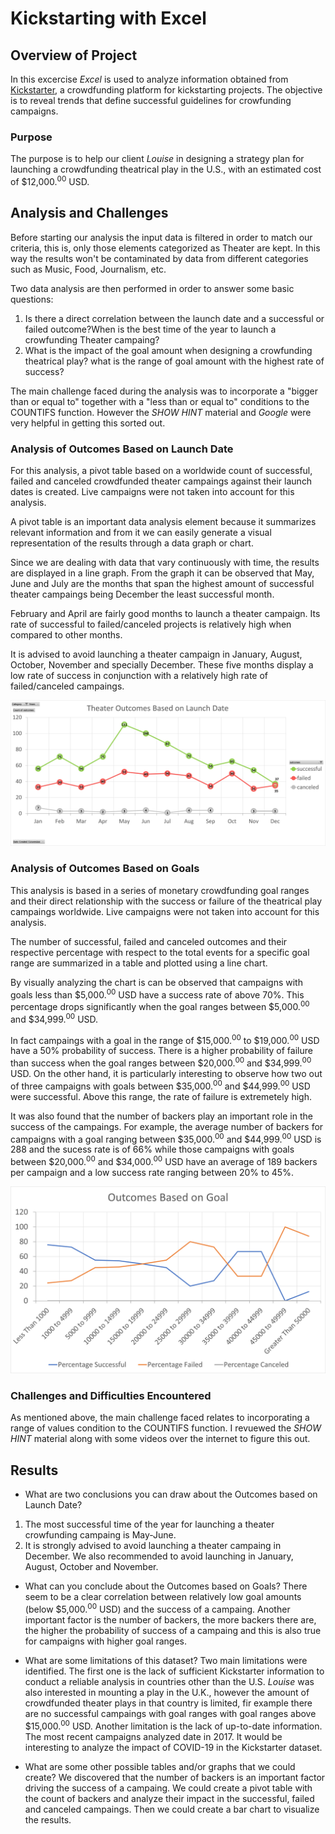 # Kickstarting with Excel

## Overview of Project
In this excercise *Excel* is used to analyze information obtained from [Kickstarter](./data-1-1-3-Kickstarter_Challenge.xlsx), a crowdfunding platform for kickstarting projects. The objective is to reveal trends that define successful guidelines for crowfunding campaigns.

### Purpose
The purpose is to help our client *Louise* in designing a strategy plan for launching a crowdfunding theatrical play in the U.S., with an estimated cost of $12,000.<sup>00</sup> USD.

## Analysis and Challenges
Before starting our analysis the input data is filtered in order to match our criteria, this is, only those elements categorized as Theater are kept. In this way the results won't be contaminated by data from different categories such as Music, Food, Journalism, etc.

Two data analysis are then performed in order to answer some basic questions:
1. Is there a direct correlation between the launch date and a successful or failed outcome?When is the best time of the year to launch a crowfunding Theater campaing? 
2. What is the impact of the goal amount when designing a crowfunding theatrical play? what is the range of goal amount with the highest rate of success?

The main challenge faced during the analysis was to incorporate a "bigger than or equal to" together with a "less than or equal to" conditions to the COUNTIFS function. However the *SHOW HINT* material and *Google* were very helpful in getting this sorted out.

### Analysis of Outcomes Based on Launch Date
For this analysis, a pivot table based on a worldwide count of successful, failed and canceled crowdfunded theater campaings against their launch dates is created. Live campaigns were not taken into account for this analysis.

A pivot table is an important data analysis element because it summarizes relevant information and from it we can easily generate a visual representation of the results through a data graph or chart.

Since we are dealing with data that vary continuously with time, the results are displayed in a line graph. From the graph it can be observed that May, June and July are the months that span the highest amount of successful theater campaings being December the least successful month.

February and April are fairly good months to launch a theater campaign. Its rate of successful to failed/canceled projects is relatively high when compared to other months. 

It is advised to avoid launching a theater campaign in January, August, October, November and specially December. These five months display a low rate of success in conjunction with a relatively high rate of failed/canceled campaings.

![Image1](./Resources/Theater_Outcomes_vs_Launch.png)

### Analysis of Outcomes Based on Goals
This analysis is based in a series of monetary crowdfunding goal ranges and their direct relationship with the success or failure of the theatrical play campaings worldwide. Live campaigns were not taken into account for this analysis.

The number of successful, failed and canceled outcomes and their respective percentage with respect to the total events for a specific goal range are summarized in a table and plotted using a line chart.

By visually analyzing the chart is can be observed that campaigns with goals less than $5,000.<sup>00</sup> USD have a success rate of above 70%. This percentage drops significantly when the goal ranges between $5,000.<sup>00</sup> and $34,999.<sup>00</sup> USD.

In fact campaings with a goal in the range of $15,000.<sup>00</sup> to $19,000.<sup>00</sup> USD have a 50% probability of success. There is a higher probability of failure than success when the goal ranges between $20,000.<sup>00</sup> and $34,999.<sup>00</sup> USD. On the other hand, it is particularly interesting to observe how two out of three campaigns with goals between $35,000.<sup>00</sup> and $44,999.<sup>00</sup> USD were successful. Above this range, the rate of failure is extremetely high.

It was also found that the number of backers play an important role in the success of the campaings. For example, the average number of backers for campaigns with a goal ranging between $35,000.<sup>00</sup> and $44,999.<sup>00</sup> USD is 288 and the sucess rate is of 66% while those campaigns with goals between $20,000.<sup>00</sup> and $34,000.<sup>00</sup> USD have an average of 189 backers per campaign and a low success rate ranging between 20% to 45%.

![IMAGE2](./Resources/Outcomes_vs_Goals.png)

### Challenges and Difficulties Encountered
As mentioned above, the main challenge faced relates to incorporating a range of values condition to the COUNTIFS function. I revuewed the *SHOW HINT* material along with some videos over the internet to figure this out.


## Results

- What are two conclusions you can draw about the Outcomes based on Launch Date?
1. The most successful time of the year for launching a theater crowfunding campaing is May-June.
2. It is strongly advised to avoid launching a theater campaing in December. We also recommended to avoid launching in January, August, October and November. 

- What can you conclude about the Outcomes based on Goals?
There seem to be a clear correlation between relatively low goal amounts (below $5,000.<sup>00</sup> USD) and the success of a campaing. Another important factor is the number of backers, the more backers there are, the higher the probability of success of a campaing and this is also true for campaigns with higher goal ranges. 

- What are some limitations of this dataset?
Two main limitations were identified. The first one is the lack of sufficient Kickstarter information to conduct a reliable analysis in countries other than the U.S. *Louise* was also interested in mounting a play in the U.K., however the amount of crowdfunded theater plays in that country is limited, fir example there are no successful campaings with goal ranges with goal ranges above $15,000.<sup>00</sup> USD.
Another limitation is the lack of up-to-date information. The most recent campaigns analyzed date in 2017. It would be interesting to analyze the impact of COVID-19 in the Kickstarter dataset.  

- What are some other possible tables and/or graphs that we could create?
We discovered that the number of backers is an important factor driving the success of a campaing. We could create a pivot table with the count of backers and analyze their impact in the successful, failed and canceled campaings. Then we could create a bar chart to visualize the results. 
